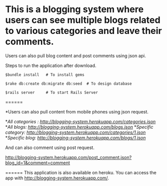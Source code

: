 This is a blogging system where users can see multiple blogs related to various categories and leave their comments. 
======
Users can also pull blog content and post comments using json api.

Steps to run the application after download.

```
$bundle install   # To install gems
```
```
$rake db:create db:migrate db:seed  # To design database
```
```
$rails server     # To start Rails Server
```

======

*Users can also pull content from mobile phones using json request.

*_All categories : http://blogging-system.herokuapp.com/categories.json_
*_All blogs: http://blogging-system.herokuapp.com/blogs.json_
*_Specific category: http://blogging-system.herokuapp.com/categories/1.json_
*_Specific blog: http://blogging-system.herokuapp.com/blogs/1.json_

And can also comment using post request.

http://blogging-system.herokuapp.com/post_comment.json?blog_id=1&comment=comment

======
This application is also available on heroku. You can access the app with http://blogging-system.herokuapp.com/.
